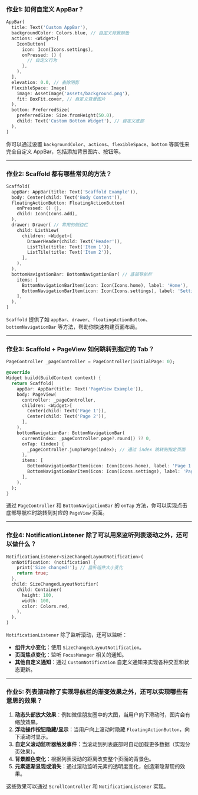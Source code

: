 ### 作业1: 如何自定义 AppBar？

```dart
AppBar(
  title: Text('Custom AppBar'),
  backgroundColor: Colors.blue, // 自定义背景颜色
  actions: <Widget>[
    IconButton(
      icon: Icon(Icons.settings),
      onPressed: () {
        // 自定义行为
      },
    ),
  ],
  elevation: 0.0, // 去除阴影
  flexibleSpace: Image(
    image: AssetImage('assets/background.png'),
    fit: BoxFit.cover, // 自定义背景图片
  ),
  bottom: PreferredSize(
    preferredSize: Size.fromHeight(50.0),
    child: Text('Custom Bottom Widget'), // 自定义底部
  ),
)
```

你可以通过设置 `backgroundColor`、`actions`、`flexibleSpace`、`bottom` 等属性来完全自定义 AppBar，包括添加背景图片、按钮等。

---

### 作业2: Scaffold 都有哪些常见的方法？

```dart
Scaffold(
  appBar: AppBar(title: Text('Scaffold Example')),
  body: Center(child: Text('Body Content')),
  floatingActionButton: FloatingActionButton(
    onPressed: () {},
    child: Icon(Icons.add),
  ),
  drawer: Drawer( // 常用的侧边栏
    child: ListView(
      children: <Widget>[
        DrawerHeader(child: Text('Header')),
        ListTile(title: Text('Item 1')),
        ListTile(title: Text('Item 2')),
      ],
    ),
  ),
  bottomNavigationBar: BottomNavigationBar( // 底部导航栏
    items: [
      BottomNavigationBarItem(icon: Icon(Icons.home), label: 'Home'),
      BottomNavigationBarItem(icon: Icon(Icons.settings), label: 'Settings'),
    ],
  ),
)
```

`Scaffold` 提供了如 `appBar`、`drawer`、`floatingActionButton`、`bottomNavigationBar` 等方法，帮助你快速构建页面布局。

---

### 作业3: Scaffold + PageView 如何跳转到指定的 Tab？

```dart
PageController _pageController = PageController(initialPage: 0);

@override
Widget build(BuildContext context) {
  return Scaffold(
    appBar: AppBar(title: Text('PageView Example')),
    body: PageView(
      controller: _pageController,
      children: <Widget>[
        Center(child: Text('Page 1')),
        Center(child: Text('Page 2')),
      ],
    ),
    bottomNavigationBar: BottomNavigationBar(
      currentIndex: _pageController.page?.round() ?? 0,
      onTap: (index) {
        _pageController.jumpToPage(index); // 通过 index 跳转到指定页面
      },
      items: [
        BottomNavigationBarItem(icon: Icon(Icons.home), label: 'Page 1'),
        BottomNavigationBarItem(icon: Icon(Icons.settings), label: 'Page 2'),
      ],
    ),
  );
}
```

通过 `PageController` 和 `BottomNavigationBar` 的 `onTap` 方法，你可以实现点击底部导航栏时跳转到对应的 `PageView` 页面。

---

### 作业4: NotificationListener 除了可以用来监听列表滚动之外，还可以做什么？

```dart
NotificationListener<SizeChangedLayoutNotification>(
  onNotification: (notification) {
    print('Size changed!'); // 监听组件大小变化
    return true;
  },
  child: SizeChangedLayoutNotifier(
    child: Container(
      height: 100,
      width: 100,
      color: Colors.red,
    ),
  ),
)
```

`NotificationListener` 除了监听滚动，还可以监听：
- **组件大小变化**：使用 `SizeChangedLayoutNotification`。
- **页面焦点变化**：监听 `FocusManager` 相关的通知。
- **其他自定义通知**：通过 `CustomNotification` 自定义通知来实现各种交互和状态更新。

---

### 作业5: 列表滚动除了实现导航栏的渐变效果之外，还可以实现哪些有意思的效果？

1. **动态头部放大效果**：例如微信朋友圈中的大图，当用户向下滑动时，图片会有缩放效果。
2. **浮动操作按钮隐藏/显示**：当用户向上滚动时隐藏 `FloatingActionButton`，向下滚动时显示。
3. **自定义滚动监听器触发事件**：当滚动到列表底部时自动加载更多数据（实现分页效果）。
4. **背景颜色变化**：根据列表滚动的距离改变整个页面的背景色。
5. **元素逐渐显现或消失**：通过滚动监听元素的透明度变化，创造渐隐渐现的效果。

这些效果可以通过 `ScrollController` 和 `NotificationListener` 实现。